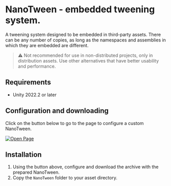 # NanoTween - embedded tweening system.

A tweening system designed to be embedded in third-party assets. There can be any number of copies, as long as the namespaces and assemblies in which they are embedded are different.

> ⚠️ Not recommended for use in non-distributed projects, only in distribution assets. Use other alternatives that have better usability and performance.

## Requirements

* Unity 2022.2 or later

## Configuration and downloading

Click on the button below to go to the page to configure a custom NanoTween.

[![Open Page](https://img.shields.io/badge/Open%20Configuration%20Page-Namespace%20Replacer?logo=github)](https://hoshiza.github.io/NanoTween/)

## Installation

1. Using the button above, configure and download the archive with the prepared NanoTween.
2. Copy the `NanoTween` folder to your asset directory.
